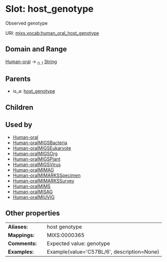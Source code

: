 
# Slot: host_genotype


Observed genotype

URI: [mixs.vocab:human_oral_host_genotype](https://w3id.org/mixs/vocab/human_oral_host_genotype)


## Domain and Range

[Human-oral](Human-oral.md) &#8594;  <sub>0..1</sub> [String](types/String.md)

## Parents

 *  is_a: [host_genotype](host_genotype.md)

## Children


## Used by

 * [Human-oral](Human-oral.md)
 * [Human-oralMIGSBacteria](Human-oralMIGSBacteria.md)
 * [Human-oralMIGSEukaryote](Human-oralMIGSEukaryote.md)
 * [Human-oralMIGSOrg](Human-oralMIGSOrg.md)
 * [Human-oralMIGSPlant](Human-oralMIGSPlant.md)
 * [Human-oralMIGSVirus](Human-oralMIGSVirus.md)
 * [Human-oralMIMAG](Human-oralMIMAG.md)
 * [Human-oralMIMARKSSpecimen](Human-oralMIMARKSSpecimen.md)
 * [Human-oralMIMARKSSurvey](Human-oralMIMARKSSurvey.md)
 * [Human-oralMIMS](Human-oralMIMS.md)
 * [Human-oralMISAG](Human-oralMISAG.md)
 * [Human-oralMIUVIG](Human-oralMIUVIG.md)

## Other properties

|  |  |  |
| --- | --- | --- |
| **Aliases:** | | host genotype |
| **Mappings:** | | MIXS:0000365 |
| **Comments:** | | Expected value: genotype |
| **Examples:** | | Example(value='C57BL/6', description=None) |

